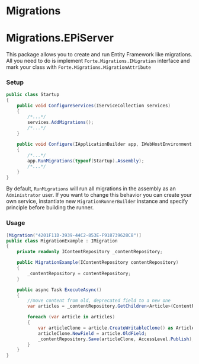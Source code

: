 # Migrations

# Migrations.EPiServer

This package allows you to create and run Entity Framework like migrations. All you need to do is implement `Forte.Migrations.IMigration` interface and mark your class with `Forte.Migrations.MigrationAttribute`

### Setup

```c#
public class Startup
{
    public void ConfigureServices(IServiceCollection services) 
    {
        /*...*/
        services.AddMigrations();
        /*...*/
    }
    
    public void Configure(IApplicationBuilder app, IWebHostEnvironment env)
    {
        /*...*/
        app.RunMigrations(typeof(Startup).Assembly);
        /*...*/
    }
}
```

By default, `RunMigrations` will run all migrations in the assembly as an `Administrator` user. If you want to change this behavior you can create your own service, instantiate new `MigrationRunnerBuilder` instance and specify principle before building the runner.

### Usage

```c#
[Migration("4201F11D-3939-44C2-853E-F918739628C8")]
public class MigrationExample : IMigration
{
    private readonly IContentRepository _contentRepository;

    public MigrationExample(IContentRepository contentRepository)
    {
        _contentRepository = contentRepository;
    }

    public async Task ExecuteAsync()
    {
        //move content from old, deprecated field to a new one
        var articles = _contentRepository.GetChildren<Article>(ContentReference.StartPage)

        foreach (var article in articles)
        {
            var articleClone = article.CreateWritableClone() as Article;
            articleClone.NewField = article.OldField;
            _contentRepository.Save(articleClone, AccessLevel.Publish);
        }
    }
}

```
